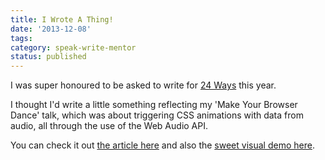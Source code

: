 ```yaml
---
title: I Wrote A Thing!
date: '2013-12-08'
tags:
category: speak-write-mentor
status: published
---
```


<p>I was super honoured to be asked to write for <a href="http://24ways.org/" rel="external">24 Ways</a> this year.</p>
<p>I thought I'd write a little something reflecting my 'Make Your Browser Dance' talk, which was about triggering CSS animations with data from audio, all through the use of the Web Audio API.</p>
<p>You can check it out <a href="http://24ways.org/2013/make-your-browser-dance/" rel="external">the article here</a> and also the <a href="http://dancing.rumyra.com/" rel="external">sweet visual demo here</a>.</p>

